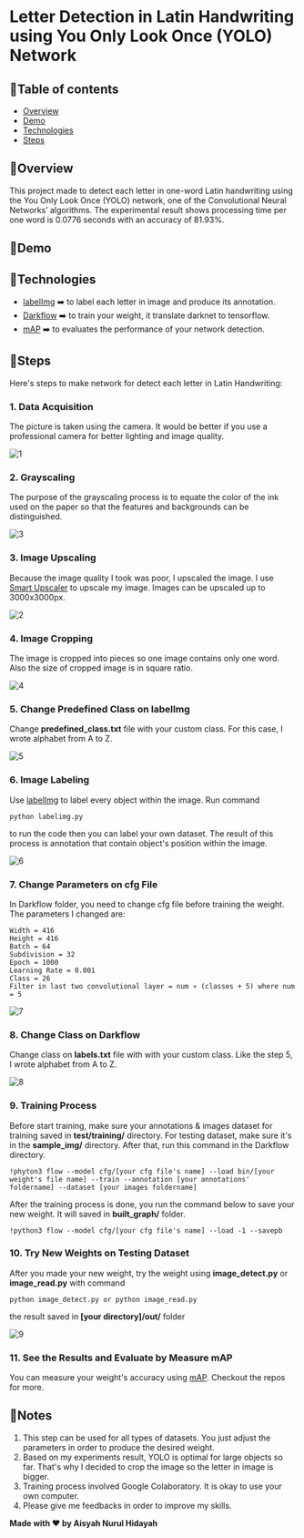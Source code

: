 # Letter Detection in Latin Handwriting using You Only Look Once (YOLO) Network

## 🎯Table of contents
* [Overview](#overview)
* [Demo](#demo)
* [Technologies](#technologies)
* [Steps](#steps)

## 🎯Overview
This project made to detect each letter in one-word Latin handwriting using the You Only Look Once (YOLO) network, one of the Convolutional Neural Networks’ algorithms. The experimental result shows processing time per one word is 0.0776 seconds with an accuracy of 81.93%. 

## 🎯Demo


## 🎯Technologies
* [labelImg](https://github.com/tzutalin/labelImg) ➡️ to label each letter in image and produce its annotation.
* [Darkflow](https://github.com/thtrieu/darkflow) ➡️ to train your weight, it translate darknet to tensorflow.
* [mAP](https://github.com/Cartucho/mAP) ➡️ to evaluates the performance of your network detection.

## 🎯Steps
Here's steps to make network for detect each letter in Latin Handwriting:

### **1. Data Acquisition**

The picture is taken using the camera. It would be better if you use a professional camera for better lighting and image quality.

![1](https://user-images.githubusercontent.com/68186227/116775015-f78b9800-aa92-11eb-90e0-bb9fc04cef3a.gif)

### **2. Grayscaling**

The purpose of the grayscaling process is to equate the color of the ink used on the paper so that the features and backgrounds can be distinguished. 

![3](https://user-images.githubusercontent.com/68186227/116775321-0b37fe00-aa95-11eb-9172-c5f19a1f3f8b.gif)

### **3. Image Upscaling**

Because the image quality I took was poor, I upscaled the image. I use [Smart Upscaler](https://icons8.com/upscaler) to upscale my image. Images can be upscaled up to 3000x3000px.

![2](https://user-images.githubusercontent.com/68186227/116775217-7503d800-aa94-11eb-9f34-8475dfefa2f7.gif)

### **4. Image Cropping**

The image is cropped into pieces so one image contains only one word. Also the size of cropped image is in square ratio.

![4](https://user-images.githubusercontent.com/68186227/116775618-8f3eb580-aa96-11eb-99c5-b97650c704e1.gif)

### **5. Change Predefined Class on labelImg**

Change **predefined_class.txt** file with your custom class. For this case, I wrote alphabet from A to Z.

![5](https://user-images.githubusercontent.com/68186227/116775825-c06bb580-aa97-11eb-9db7-a44801330f91.gif)

### **6. Image Labeling**

Use [labelImg](https://github.com/tzutalin/labelImg) to label every object within the image. Run command 

```
python labelimg.py
```

to run the code then you can label your own dataset. The result of this process is annotation that contain object's position within the image.

![6](https://user-images.githubusercontent.com/68186227/116775880-1cced500-aa98-11eb-951f-bb13e1273eea.gif)

### **7. Change Parameters on cfg File**

In Darkflow folder, you need to change cfg file before training the weight. The parameters I changed are:
```
Width = 416
Height = 416
Batch = 64
Subdivision = 32
Epoch = 1000
Learning Rate = 0.001
Class = 26
Filter in last two convolutional layer = num ∗ (classes + 5) where num = 5
```

![7](https://user-images.githubusercontent.com/68186227/116776084-65d35900-aa99-11eb-8d54-16dbb6bbe6bd.gif)

### **8. Change Class on Darkflow**

Change class on **labels.txt** file with with your custom class. Like the step 5, I wrote alphabet from A to Z.

![8](https://user-images.githubusercontent.com/68186227/116815960-a06cec80-ab92-11eb-9794-30370e0df6c3.gif)

### **9. Training Process**

Before start training, make sure your annotations & images dataset for training saved in **test/training/** directory. For testing dataset, make sure it's in the **sample_img/** directory. After that, run this command in the Darkflow directory.

```
!phyton3 flow --model cfg/[your cfg file's name] --load bin/[your weight's file name] --train --annotation [your annotations' foldername] --dataset [your images foldername]
```

After the training process is done, you run the command below to save your new weight. It will saved in **built_graph/** folder.

```
!python3 flow --model cfg/[your cfg file's name] --load -1 --savepb
```

### **10. Try New Weights on Testing Dataset**

After you made your new weight, try the weight using **image_detect.py** or **image_read.py** with command

```
python image_detect.py or python image_read.py
```

the result saved in **[your directory]/out/** folder

![9](https://user-images.githubusercontent.com/68186227/116817423-d6ad6a80-ab98-11eb-97a8-684c6c3f27bc.gif)

### **11. See the Results and Evaluate by Measure mAP**

You can measure your weight's accuracy using [mAP](https://github.com/Cartucho/mAP). Checkout the repos for more.

## 🎯Notes
1. This step can be used for all types of datasets. You just adjust the parameters in order to produce the desired weight.
2. Based on my experiments result, YOLO is optimal for large objects so far. That's why I decided to crop the image so the letter in image is bigger.
3. Training process involved Google Colaboratory. It is okay to use your own computer.
4. Please give me feedbacks in order to improve my skills.

**Made with ❤️ by Aisyah Nurul Hidayah**
